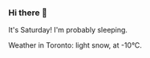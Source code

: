 ### Hi there :wave:

It's Saturday! I'm probably sleeping.

Weather in Toronto: light snow, at -10°C.
